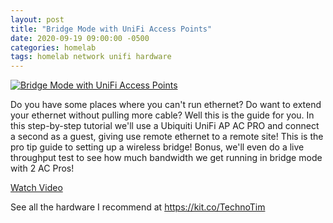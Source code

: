 ```yaml
---
layout: post
title: "Bridge Mode with UniFi Access Points"
date: 2020-09-19 09:00:00 -0500
categories: homelab
tags: homelab network unifi hardware
---
```


[![Bridge Mode with UniFi Access Points](https://img.youtube.com/vi/UCB61jc0PUA/0.jpg)](https://www.youtube.com/watch?v=UCB61jc0PUA "Bridge Mode with UniFi Access Points")

Do you have some places where you can't run ethernet?  Do want to extend your ethernet without pulling more cable?  Well this is the guide for you.  In this step-by-step tutorial we'll use a Ubiquiti UniFi AP AC PRO and connect a second as a guest, giving use remote ethernet to a remote site!  This is the pro tip guide to setting up a wireless bridge!  Bonus, we'll even do a live throughput test to see how much bandwidth we get running in bridge mode with 2 AC Pros!

[Watch Video](https://www.youtube.com/watch?v=UCB61jc0PUA)

See all the hardware I recommend at <https://kit.co/TechnoTim>
